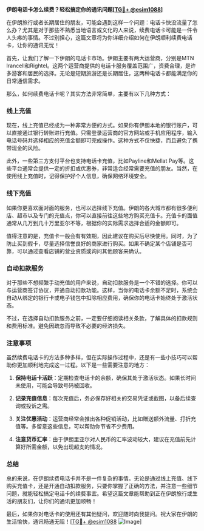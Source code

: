 **伊朗电话卡怎么续费？轻松搞定你的通讯问题[[TG💪+ @esim1088](https://t.me/s/esim1088)]**

在伊朗旅行或者长期居住的朋友，可能会遇到这样一个问题：电话卡快没流量了怎么办？尤其是对于那些不熟悉当地语言或文化的人来说，续费电话卡可能是一件令人头疼的事情。不过别担心，这篇文章将为你详细介绍如何在伊朗顺利续费电话卡，让你的通讯无忧！

首先，让我们了解一下伊朗的电话卡市场。伊朗主要有两大运营商，分别是MTN Irancell和Rightel。这两个运营商提供的电话卡服务覆盖范围广，资费合理，是许多游客和居民的选择。无论是短期旅游还是长期居住，这两种电话卡都能满足你的日常通信需求。

那么，如何续费电话卡呢？其实方法非常简单，主要有以下几种方式：

### **线上充值**
现在，线上充值已经成为一种非常方便的方式。如果你有伊朗本地的银行账户，可以直接通过银行转账进行充值。只需登录运营商的官方网站或手机应用程序，输入电话号码并选择相应的充值金额即可完成操作。这种方式不仅快捷，而且避免了携带现金的风险。

此外，一些第三方支付平台也支持电话卡充值，比如Payline和Mellat Pay等。这些平台通常会提供一定的折扣或优惠券，非常适合经常需要充值的朋友。当然，在使用线上充值时，记得保护好个人信息，确保网络环境安全。

### **线下充值**
如果你更喜欢面对面的服务，也可以选择线下充值。伊朗的各大城市都有很多便利店、超市以及专门的充值点，你可以直接前往这些地方购买充值卡。充值卡的面值通常从几万到几十万里亚尔不等，根据你的实际需求选择合适的金额即可。

值得注意的是，充值卡一般会有有效期，因此建议在购买后尽快使用。同时，为了防止买到假卡，尽量选择信誉良好的商家进行购买。如果不确定某个店铺是否可靠，可以通过查看店铺的营业资质或询问其他顾客来确认。

### **自动扣款服务**
对于那些不想频繁手动充值的用户来说，自动扣款服务是一个不错的选择。你可以与运营商签订协议，开通自动扣款功能。这样，当你的电话卡余额不足时，系统会自动从绑定的银行卡或电子钱包中扣除相应费用，确保你的电话卡始终处于激活状态。

不过，在选择自动扣款服务之前，一定要仔细阅读相关条款，了解具体的扣款规则和费用标准。避免因疏忽而导致不必要的经济损失。

### **注意事项**
虽然续费电话卡的方法多种多样，但在实际操作过程中，还是有一些小技巧可以帮助你更加顺利地完成这一过程。以下是一些需要注意的地方：

1. **保持电话卡活跃**：定期检查电话卡的余额，确保其处于激活状态。如果长时间未使用，可能会导致号码被回收。
   
2. **记录充值信息**：每次充值后，务必保存好相关的交易凭证或截图，以备后续查询或投诉之需。

3. **关注优惠活动**：运营商经常会推出各种促销活动，比如赠送额外流量、打折充值等。多留意这些信息，可以帮助你节省不少费用。

4. **注意货币汇率**：由于伊朗里亚尔对人民币的汇率波动较大，建议在充值前先计算好所需金额，以免出现超支的情况。

### **总结**
总的来说，在伊朗续费电话卡并不是一件复杂的事情。无论是通过线上充值、线下购买充值卡，还是开通自动扣款服务，只要你掌握了正确的方法，并注意一些细节问题，就能轻松搞定电话卡的续费事宜。希望这篇文章能帮助到正在伊朗旅行或生活的朋友们，让你们的通讯更加顺畅！

最后，如果你对电话卡的使用还有其他疑问，欢迎随时向我提问。祝大家在伊朗的生活愉快，通讯畅通无阻！[[TG💪+ @esim1088](https://t.me/s/esim1088) ![Image](https://i.postimg.cc/4NQfJmqS/Snipaste-2025-05-13-00-14-12.png)]